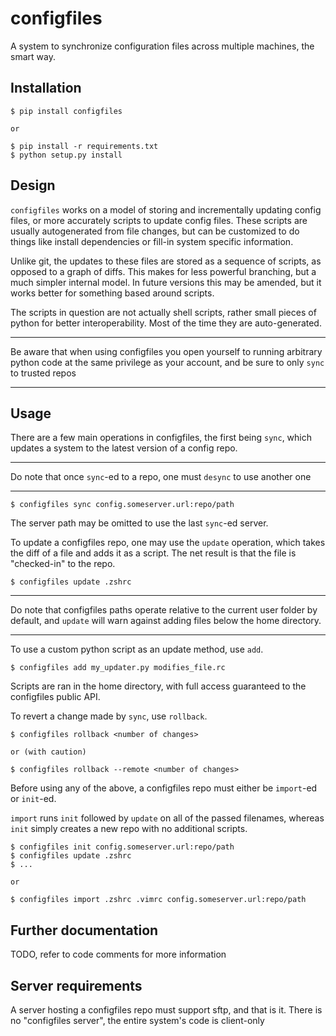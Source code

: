 # configfiles

A system to synchronize configuration files across multiple machines, the smart way.

## Installation

```
$ pip install configfiles

or

$ pip install -r requirements.txt
$ python setup.py install
```

## Design

`configfiles` works on a model of storing and incrementally updating config files, or more accurately scripts to update config files.
These scripts are usually autogenerated from file changes, but can be customized to do things like install dependencies or fill-in system
specific information.

Unlike git, the updates to these files are stored as a sequence of scripts, as opposed to a graph of diffs. This makes for less powerful
branching, but a much simpler internal model. In future versions this may be amended, but it works better for something based around scripts.

The scripts in question are not actually shell scripts, rather small pieces of python for better interoperability. Most of the time they are
auto-generated. 

---
Be aware that when using configfiles you open yourself to running arbitrary python code at the same privilege as your account, and
be sure to only `sync` to trusted repos

---

## Usage

There are a few main operations in configfiles, the first being `sync`, which updates a system to the latest version of a config repo.

---
Do note that once `sync`-ed to a repo, one must `desync` to use another one

---

```
$ configfiles sync config.someserver.url:repo/path
```

The server path may be omitted to use the last `sync`-ed server.

To update a configfiles repo, one may use the `update` operation, which takes the diff of a file and adds it as a script. The net result
is that the file is "checked-in" to the repo.

```
$ configfiles update .zshrc
```

---
Do note that configfiles paths operate relative to the current user folder by default, and `update` will warn against adding files below the home directory.

---

To use a custom python script as an update method, use `add`.

```
$ configfiles add my_updater.py modifies_file.rc
```

Scripts are ran in the home directory, with full access guaranteed to the configfiles public API.

To revert a change made by `sync`, use `rollback`.

```
$ configfiles rollback <number of changes>

or (with caution)

$ configfiles rollback --remote <number of changes>
```

Before using any of the above, a configfiles repo must either be `import`-ed or `init`-ed.

`import` runs `init` followed by `update` on all of the passed filenames, whereas `init` simply creates a new repo with no additional scripts.

```
$ configfiles init config.someserver.url:repo/path
$ configfiles update .zshrc
$ ...

or

$ configfiles import .zshrc .vimrc config.someserver.url:repo/path
```

## Further documentation

TODO, refer to code comments for more information

## Server requirements

A server hosting a configfiles repo must support sftp, and that is it. There is no "configfiles server", the entire system's code is client-only
